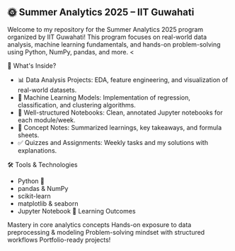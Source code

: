 ## 🌞 Summer Analytics 2025 – IIT Guwahati
Welcome to my repository for the Summer Analytics 2025 program organized by IIT Guwahati!
This program focuses on real-world data analysis, machine learning fundamentals, and hands-on problem-solving using Python, NumPy, pandas, and more. <

 🚀 What's Inside?
* 📊 Data Analysis Projects: EDA, feature engineering, and visualization of real-world datasets.
* 🤖 Machine Learning Models: Implementation of regression, classification, and clustering algorithms.
* 📁 Well-structured Notebooks: Clean, annotated Jupyter notebooks for each module/week.
* 🧠 Concept Notes: Summarized learnings, key takeaways, and formula sheets.
* ✅ Quizzes and Assignments: Weekly tasks and my solutions with explanations.

🛠️ Tools & Technologies

* Python 🐍
* pandas & NumPy
* scikit-learn
* matplotlib & seaborn
* Jupyter Notebook
🎯 Learning Outcomes

 Mastery in core analytics concepts
 Hands-on exposure to data preprocessing & modeling
 Problem-solving mindset with structured workflows
 Portfolio-ready projects!




